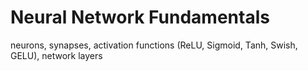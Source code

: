# Neural Network Fundamentals

neurons, synapses, activation functions (ReLU, Sigmoid, Tanh, Swish, GELU), network layers 